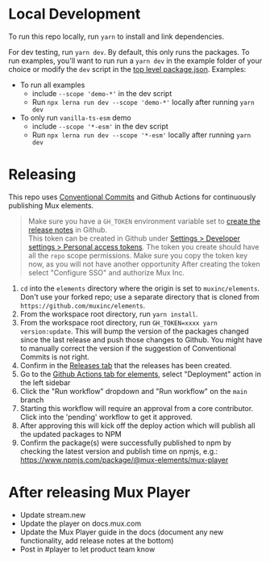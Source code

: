 # Local Development

To run this repo locally, run `yarn` to install and link dependencies.

For dev testing, run `yarn dev`. By default, this only runs the packages.
To run examples, you'll want to run run a `yarn dev` in the example folder of your choice or modify the `dev` script in the [top level package.json](./package.json).
Examples:

- To run all examples
  - include `--scope 'demo-*'` in the dev script
  - Run `npx lerna run dev --scope 'demo-*'` locally after running `yarn dev`
- To only run `vanilla-ts-esm` demo
  - include `--scope '*-esm'` in the dev script
  - Run `npx lerna run dev --scope '*-esm'` locally after running `yarn dev`

# Releasing

This repo uses [Conventional Commits](https://www.conventionalcommits.org/en/v1.0.0/)
and Github Actions for continuously publishing Mux elements.

> Make sure you have a `GH_TOKEN` environment variable set to [create the release notes](https://github.com/lerna/lerna/tree/main/commands/version#--create-release-type) in Github.  
> This token can be created in Github under [Settings > Developer settings > Personal access tokens](https://github.com/settings/tokens).
> The token you create should have all the `repo` scope permissions.
> Make sure you copy the token key now, as you will not have another opportunity
> After creating the token select "Configure SSO" and authorize Mux Inc.

1. `cd` into the `elements` directory where the origin is set to `muxinc/elements`. Don't use your forked repo; use a separate directory that is cloned from `https://github.com/muxinc/elements`.
1. From the workspace root directory, run `yarn install`.
1. From the workspace root directory, run `GH_TOKEN=xxxx yarn version:update`.
   This will bump the version of the packages changed since the last release and push those changes to Github.
   You might have to manually correct the version if the suggestion of Conventional Commits is not right.
1. Confirm in the [Releases tab](https://github.com/muxinc/elements/releases) that the releases has been created.
1. Go to the [Github Actions tab for elements](https://github.com/muxinc/elements/actions), select "Deployment" action in the left sidebar
1. Click the "Run workflow" dropdown and "Run workflow" on the `main` branch
1. Starting this workflow will require an approval from a core contributor. Click into the 'pending' workflow to get it approved.
1. After approving this will kick off the deploy action which will publish all the updated packages to NPM
1. Confirm the package(s) were successfully published to npm by checking the latest version and publish time on npmjs, e.g.: https://www.npmjs.com/package/@mux-elements/mux-player

# After releasing Mux Player

- Update stream.new
- Update the player on docs.mux.com
- Update the Mux Player guide in the docs (document any new functionality, add release notes at the bottom)
- Post in #player to let product team know
